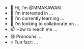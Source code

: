 - 👋 Hi, I’m @MMAKAWAN
- 👀 I’m interested in ...
- 🌱 I’m currently learning ...
- 💞️ I’m looking to collaborate on ...
- 📫 How to reach me ...
- 😄 Pronouns: ...
- ⚡ Fun fact: ...

<!---
MMAKAWAN/MMAKAWAN is a ✨ special ✨ repository because its `README.md` (this file) appears on your GitHub profile.
You can click the Preview link to take a look at your changes.
--->

